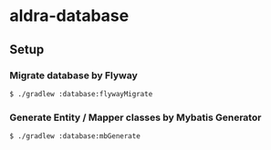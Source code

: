 # aldra-database

## Setup

### Migrate database by Flyway

```sh
$ ./gradlew :database:flywayMigrate
```

### Generate Entity / Mapper classes by Mybatis Generator

```sh
$ ./gradlew :database:mbGenerate
```
